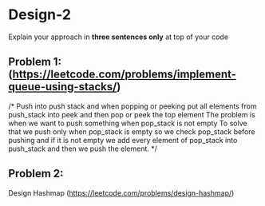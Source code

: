 # Design-2

Explain your approach in **three sentences only** at top of your code


## Problem 1: (https://leetcode.com/problems/implement-queue-using-stacks/)

/* Push into push stack and when popping or peeking put all elements from push_stack into peek and then pop or peek the top element 
The problem is when we want to push something when pop_stack is not empty
To solve that we push only when pop_stack is empty so we check pop_stack before pushing and if it is not empty we add every element of pop_stack into push_stack and then we push the element.
*/


## Problem 2:
Design Hashmap (https://leetcode.com/problems/design-hashmap/)




